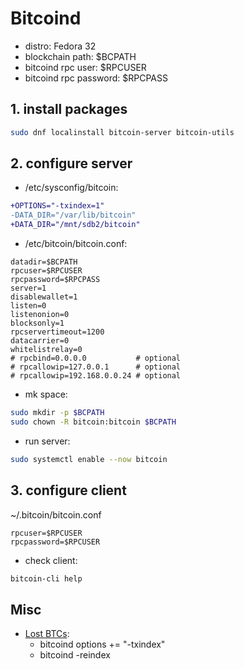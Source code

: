 # Bitcoind

- distro: Fedora 32
- blockchain path: $BCPATH
- bitcoind rpc user: $RPCUSER
- bitcoind rpc password: $RPCPASS

## 1. install packages

```bash
sudo dnf localinstall bitcoin-server bitcoin-utils
```

## 2. configure server

- /etc/sysconfig/bitcoin:

```diff
+OPTIONS="-txindex=1"
-DATA_DIR="/var/lib/bitcoin"
+DATA_DIR="/mnt/sdb2/bitcoin"
```

- /etc/bitcoin/bitcoin.conf:

```
datadir=$BCPATH
rpcuser=$RPCUSER
rpcpassword=$RPCPASS
server=1
disablewallet=1
listen=0
listenonion=0
blocksonly=1
rpcservertimeout=1200
datacarrier=0
whitelistrelay=0
# rpcbind=0.0.0.0           # optional
# rpcallowip=127.0.0.1      # optional
# rpcallowip=192.168.0.0.24 # optional
```

- mk space:

```bash
sudo mkdir -p $BCPATH
sudo chown -R bitcoin:bitcoin $BCPATH
```

- run server:

```bash
sudo systemctl enable --now bitcoin
```

## 3. configure client

~/.bitcoin/bitcoin.conf

```
rpcuser=$RPCUSER
rpcpassword=$RPCUSER
```

- check client:

```bash
bitcoin-cli help
```

## Misc
- [Lost BTCs](https://blog.okcoin.com/2020/05/12/btc-developer-asks-where-are-the-coins/):
  - bitcoind options += "-txindex"
  - bitcoind -reindex
